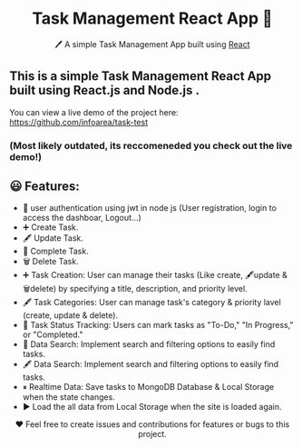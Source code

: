 <h1 align="center">Task Management React App  📝</h1>  
<p align="center">
  🖊️ A simple Task Management App built using <a href="https://reactjs.org/">React</a> </a>
</p>

## This is a simple Task Management React App built using React.js and Node.js .

You can view a live demo of the project here: https://github.com/infoarea/task-test

### **(Most likely outdated, its reccomeneded you check out the live demo!)**

## 😃 Features:

- 👩 user authentication using jwt in node js (User registration, login to access the dashboar, Logout...)
- ➕ Create Task.
- 🖋️ Update Task.
- 💯 Complete Task.
- 🗑️ Delete Task.
- ➕ Task Creation: User can manage their tasks (Like create, 🖋️update & 🗑️delete) by specifying a title, description, and priority level.
- 🖋️ Task Categories: User can manage task's category & priority lavel (create, update & delete).
- 🔎 Task Status Tracking: Users can mark tasks as "To-Do," "In Progress,"
  or "Completed."
- 🔎 Data Search: Implement search and filtering options to easily find tasks.
- 🖋️ Data Search: Implement search and filtering options to easily find tasks.
- ⏸ Realtime Data: Save tasks to MongoDB Database & Local Storage when the state changes.
- ▶️ Load the all data from Local Storage when the site is loaded again.

<p align="center">
  ❤️ Feel free to create issues and contributions for features or bugs to this project.
</p>
